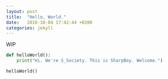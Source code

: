 ```yaml
---
layout: post
title:  "Hello, World."
date:   2016-10-04 17:42:44 +0200
categories: jekyll
---
```


WIP

``` python
def helloWorld():
    print("Hi. We're S_Society. This is SharpBoy. Welcome.")

helloWorld()
```

